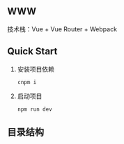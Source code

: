 ## WWW

技术栈：Vue + Vue Router + Webpack

## Quick Start

1. 安装项目依赖

   ```
   cnpm i
   ```

2. 启动项目

   ```
   npm run dev
   ```

## 目录结构